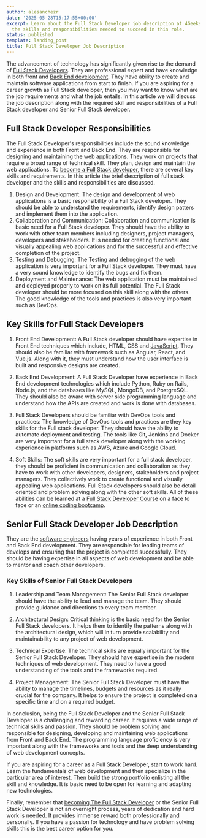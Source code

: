 ```yaml
---
author: alesanchezr
date: '2025-05-28T15:17:55+00:00'
excerpt: Learn about the Full Stack Developer job description at 4Geeks Academy. Understand
  the skills and responsibilities needed to succeed in this role.
status: published
template: landing_post
title: Full Stack Developer Job Description
---
```

The advancement of technology has significantly given rise to the demand of [Full Stack Developers](https://4geeksacademy.com/us/full-stack-developer/full-stack-developer). They are professional expert and have knowledge in both front and [Back End development](https://4geeks.com/lesson/backend-developer). They have ability to create and maintain software applications from start to finish. If you are aspiring for a career growth as Full Stack developer, then you may want to know what are the job requirements and what the job entails. In this article we will discuss the job description along with the required skill and responsibilities of a Full Stack developer and Senior Full Stack developer. 

## Full Stack Developer Responsibilities

The Full Stack Developer's responsibilities include the sound knowledge and experience in both Front and Back End. They are responsible for designing and maintaining the web applications. They work on projects that require a broad range of technical skill. They plan, design and maintain the web applications. 
To [become a Full Stack developer](https://4geeksacademy.com/us/full-stack-developer/how-to-become-a-full-stack-developer), there are several key skills and requirements. In this article the brief description of full stack developer and the skills and responsibilities are discussed. 

1.	Design and Development: The design and development of web applications is a basic responsibility of a Full Stack developer. They should be able to understand the requirements, identify design patters and implement them into the application. 
2.	Collaboration and Communication: Collaboration and communication is basic need for a Full Stack developer. They should have the ability to work with other team members including designers, project managers, developers and stakeholders. It is needed for creating functional and visually appealing web applications and for the successful and effective completion of the project. 
3.	Testing and Debugging: The Testing and debugging of the web application is very important for a Full Stack developer. They must have a very sound knowledge to identify the bugs and fix them. 
4.	Deployment and Maintenance: The web application must be maintained and deployed properly to work on its full potential. The Full Stack developer should be more focused on this skill along with the others. The good knowledge of the tools and practices is also very important such as DevOps. 

## Key Skills for Full Stack Developers

1.	Front End Development: A Full Stack developer should have expertise in Front End techniques which include, HTML, CSS and [JavaScript](https://4geeks.com/lesson/what-is-javascript-learn-to-code-in-javascript). They should also be familiar with framework such as Angular, React, and Vue.js. Along with it, they must understand how the user interface is built and responsive designs are created. 
 
2.	Back End Development: A Full Stack Developer have experience in Back End development technologies which include Python, Ruby on Rails, Node.js, and the databases like MySQL, MongoDB, and PostgreSQL. They should also be aware with server side programming language and understand how the APIs are created and work is done with databases. 

3.	Full Stack Developers should be familiar with DevOps tools and practices: The knowledge of DevOps tools and practices are they key skills for the Full stack developer. They should have the ability to automate deployment and testing. The tools like Git, Jenkins and Docker are very important for a full stack developer along with the working experience in platforms such as AWS, Azure and Google Cloud. 

4.	Soft Skills:
The soft skills are very important for a full stack developer, they should be proficient in communication and collaboration as they have to work with other developers, designers, stakeholders and project managers. They collectively work to create functional and visually appealing web applications. Full Stack developers should also be detail oriented and problem solving along with the other soft skills. All of these abilities can be learned at a [Full Stack Developer Course](https://4geeksacademy.com/us/coding-bootcamps/part-time-full-stack-developer) on a face to face or an [online coding bootcamp](https://4geeksacademy.com/us/coding-campus/coding-bootcamp-berlin-germany).

## Senior Full Stack Developer Job Description

They are the [software engineers](https://4geeksacademy.com/us/coding-bootcamps/software-engineer-bootcamp) having years of experience in both Front and Back End development. They are responsible for leading teams of develops and ensuring that the project is completed successfully. They should be having expertise in all aspects of web development and be able to mentor and coach other developers. 

### Key Skills of Senior Full Stack Developers

1.	Leadership and Team Management: The Senior Full Stack developer should have the ability to lead and manage the team. They should provide guidance and directions to every team member. 

2.	Architectural Design: Critical thinking is the basic need for the Senior Full Stack developers. It helps them to identify the patterns along with the architectural design, which will in turn provide scalability and maintainability to any project of web development.

3.	Technical Expertise: The technical skills are equally important for the Senior Full Stack Developer. They should have expertise in the modern techniques of web development. They need to have a good understanding of the tools and the frameworks required.

4.	Project Management: The Senior Full Stack Developer must have the ability to manage the timelines, budgets and resources as it really crucial for the company. It helps to ensure the project is completed on a specific time and on a required budget. 

In conclusion, being the Full Stack Developer and the Senior Full Stack Developer is a challenging and rewarding career. It requires a wide range of technical skills and passion. They should be problem solving and responsible for designing, developing and maintaining web applications from Front and Back End. The programming language proficiency is very important along with the frameworks and tools and the deep understanding of web development concepts.

If you are aspiring for a career as a Full Stack Developer, start to work hard. Learn the fundamentals of web development and then specialize in the particular area of interest. Then build the strong portfolio enlisting all the skill and knowledge. It is basic need to be open for learning and adapting new technologies.

Finally, remember that [becoming The Full Stack Developer](https://4geeksacademy.com/us/full-stack-developer/how-to-become-a-full-stack-developer) or the Senior Full Stack Developer is not an overnight process, years of dedication and hard work is needed. It provides immense reward both professionally and personally. If you have a passion for technology and have problem solving skills this is the best career option for you.

<call-to-action button_text="Enroll now" button_link="https://4geeksacademy.com/us/coding-bootcamps/part-time-full-stack-developer" background="rgba(0, 151, 205, 0.15)" title="Boost your career, learn to code!" text="Join a Full Stack Developer course and boost your career."></call-to-action>